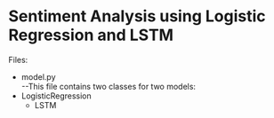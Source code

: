 # Sentiment Analysis using Logistic Regression and LSTM

Files:
*	model.py
  <br> --This file contains two classes for two models: 
  * LogisticRegression
 	* LSTM


